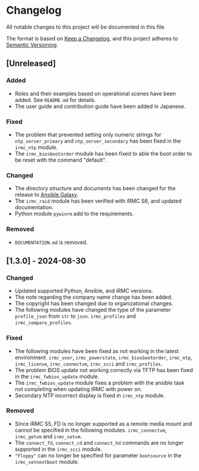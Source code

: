 # Changelog

All notable changes to this project will be documented in this file.

The format is based on [Keep a Changelog](https://keepachangelog.com/en/1.1.0/),
and this project adheres to [Semantic Versioning](https://semver.org/spec/v2.0.0.html).

## [Unreleased]

### Added

- Roles and their examples based on operational scenes have been added. See `README.md` for details.
- The user guide and contribution guide have been added in Japanese.

### Fixed

- The problem that prevented setting only numeric strings for `ntp_server_primary` and `ntp_server_secondary` has been fixed in the `irmc_ntp` module.
- The `irmc_biosbootorder` module has been fixed to able the boot order to be reset with the command "default".

### Changed

- The directory structure and documents has been changed for the release to [Ansible Galaxy](https://galaxy.ansible.com/).
- The `irmc_raid` module has been verified with iRMC S6, and updated documentation.
- Python module `pywinrm` add to the requirements.

### Removed

- `DOCUMENTATION.md` is removed.

## [1.3.0] - 2024-08-30

### Changed

- Updated supported Python, Ansible, and iRMC versions.
- The note regarding the company name change has been added.
- The copyright has been changed due to organizational changes.
- The following modules have changed the type of the parameter `profile_json` from `str` to `json`.
  `irmc_profiles` and `irmc_compare_profiles`.

### Fixed

- The following modules have been fixed as not working in the latest environment.
  `irmc_user`, `irmc_powerstate`, `irmc_biosbootorder`, `irmc_ntp`, `irmc_license`, `irmc_connectvm`, `irmc_scci` and `irmc_profiles`.
- The problem BIOS update not working correctly via TFTP has been fixed in the `irmc_fwbios_update` module.
- The `irmc_fwbios_update` module fixes a problem with the ansible task not completing when updating iRMC with power on.
- Secondary NTP incorrect display is fixed in `irmc_ntp` module.

### Removed

- Since iRMC S5, FD is no longer supported as a remote media mount and cannot be specified in the following modules.
  `irmc_connectvm`, `irmc_getvm` and `irmc_setvm`.
- The `connect_fd`, `connect_cd` and `connect_hd` commands are no longer supported in the `irmc_scci` module.
- `"Floppy"` can no longer be specified for parameter `bootsource` in the `irmc_setnextboot` module.
